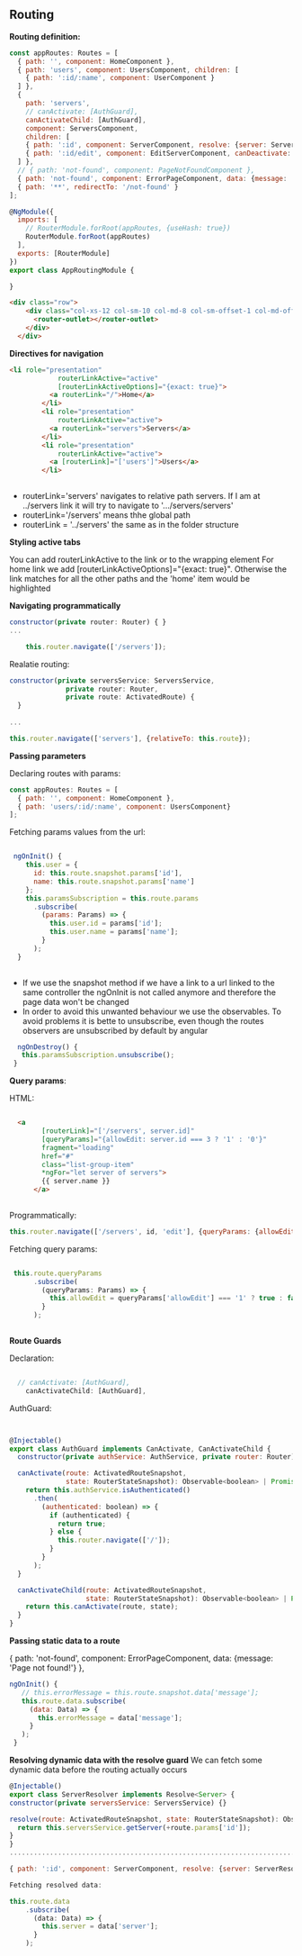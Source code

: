## Routing


**Routing definition:**

```javascript
const appRoutes: Routes = [
  { path: '', component: HomeComponent },
  { path: 'users', component: UsersComponent, children: [
    { path: ':id/:name', component: UserComponent }
  ] },
  {
    path: 'servers',
    // canActivate: [AuthGuard],
    canActivateChild: [AuthGuard],
    component: ServersComponent,
    children: [
    { path: ':id', component: ServerComponent, resolve: {server: ServerResolver} },
    { path: ':id/edit', component: EditServerComponent, canDeactivate: [CanDeactivateGuard] }
  ] },
  // { path: 'not-found', component: PageNotFoundComponent },
  { path: 'not-found', component: ErrorPageComponent, data: {message: 'Page not found!'} },
  { path: '**', redirectTo: '/not-found' }
];

@NgModule({
  imports: [
    // RouterModule.forRoot(appRoutes, {useHash: true})
    RouterModule.forRoot(appRoutes)
  ],
  exports: [RouterModule]
})
export class AppRoutingModule {

}
```

```HTML
<div class="row">
    <div class="col-xs-12 col-sm-10 col-md-8 col-sm-offset-1 col-md-offset-2">
      <router-outlet></router-outlet>
    </div>
  </div>
 ```
**Directives for navigation**


```HTML
<li role="presentation"
            routerLinkActive="active"
            [routerLinkActiveOptions]="{exact: true}">
          <a routerLink="/">Home</a>
        </li>
        <li role="presentation"
            routerLinkActive="active">
          <a routerLink="servers">Servers</a>
        </li>
        <li role="presentation"
            routerLinkActive="active">
          <a [routerLink]="['users']">Users</a>
        </li>
        
```

* routerLink='servers' navigates to relative path servers. If I am at ../servers link it will try to navigate to '.../servers/servers'
* routerLink='/servers' means thhe global path
* routerLink = '../servers' the same as in the folder structure


**Styling active tabs**

You can add routerLinkActive to the link or to the wrapping element
For home link we add  [routerLinkActiveOptions]="{exact: true}". Otherwise the link matches for all the other paths and the 'home' item would be highlighted


**Navigating programmatically**

```javascript
constructor(private router: Router) { }
...

    this.router.navigate(['/servers']);
```

Realatie routing:

```javascript
constructor(private serversService: ServersService,
              private router: Router,
              private route: ActivatedRoute) {
  }
  
...

this.router.navigate(['servers'], {relativeTo: this.route});
```

**Passing parameters**

Declaring routes with params:

```javascript
const appRoutes: Routes = [
  { path: '', component: HomeComponent },
  { path: 'users/:id/:name', component: UsersComponent}
];
```

Fetching params values from the url:

```javascript

 ngOnInit() {
    this.user = {
      id: this.route.snapshot.params['id'],
      name: this.route.snapshot.params['name']
    };
    this.paramsSubscription = this.route.params
      .subscribe(
        (params: Params) => {
          this.user.id = params['id'];
          this.user.name = params['name'];
        }
      );
  }
  
 ```
 
 * If we use the snapshot method if we have a link to a url linked to the same controller the ngOnInit is not called anymore and therefore the page data won't be changed
 * In order to avoid this unwanted behaviour we use the observables. To avoid problems it is bette to unsubscribe, even though the routes observers are unsubscribed by default  by angular
 
 ```javascript
   ngOnDestroy() {
    this.paramsSubscription.unsubscribe();
  }
```

**Query params**:

HTML:

```HTML

  <a
        [routerLink]="['/servers', server.id]"
        [queryParams]="{allowEdit: server.id === 3 ? '1' : '0'}"
        fragment="loading"
        href="#"
        class="list-group-item"
        *ngFor="let server of servers">
        {{ server.name }}
      </a>
      
```
Programmatically:

```javascript
this.router.navigate(['/servers', id, 'edit'], {queryParams: {allowEdit: '1'}, fragment: 'loading'});
```

Fetching query params:

```javascript

 this.route.queryParams
      .subscribe(
        (queryParams: Params) => {
          this.allowEdit = queryParams['allowEdit'] === '1' ? true : false;
        }
      );
      
 ```
**Route Guards**

Declaration:

```javascript

  // canActivate: [AuthGuard],
    canActivateChild: [AuthGuard],
```
AuthGuard:

```javascript


@Injectable()
export class AuthGuard implements CanActivate, CanActivateChild {
  constructor(private authService: AuthService, private router: Router) {}

  canActivate(route: ActivatedRouteSnapshot,
              state: RouterStateSnapshot): Observable<boolean> | Promise<boolean> | boolean {
    return this.authService.isAuthenticated()
      .then(
        (authenticated: boolean) => {
          if (authenticated) {
            return true;
          } else {
            this.router.navigate(['/']);
          }
        }
      );
  }

  canActivateChild(route: ActivatedRouteSnapshot,
                   state: RouterStateSnapshot): Observable<boolean> | Promise<boolean> | boolean {
    return this.canActivate(route, state);
  }
}
```
 
 **Passing static data to a route**
 
 { path: 'not-found', component: ErrorPageComponent, data: {message: 'Page not found!'} },
 
 ```javascript
 ngOnInit() {
    // this.errorMessage = this.route.snapshot.data['message'];
    this.route.data.subscribe(
      (data: Data) => {
        this.errorMessage = data['message'];
      }
    );
  }
  ```
  **Resolving dynamic data with the resolve guard**
  We can fetch some dynamic data before the routing actually occurs
  
  ```javascript
  @Injectable()
export class ServerResolver implements Resolve<Server> {
  constructor(private serversService: ServersService) {}

  resolve(route: ActivatedRouteSnapshot, state: RouterStateSnapshot): Observable<Server> | Promise<Server> | Server {
    return this.serversService.getServer(+route.params['id']);
  }
}
..............................................................................

{ path: ':id', component: ServerComponent, resolve: {server: ServerResolver} }

Fetching resolved data:

 this.route.data
      .subscribe(
        (data: Data) => {
          this.server = data['server'];
        }
      );
```
  
  
  
 
